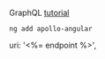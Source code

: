 GraphQL
[tutorial](https://signoz.io/blog/angular-graphql/)
```
ng add apollo-angular
```


 uri: '<%= endpoint %>',